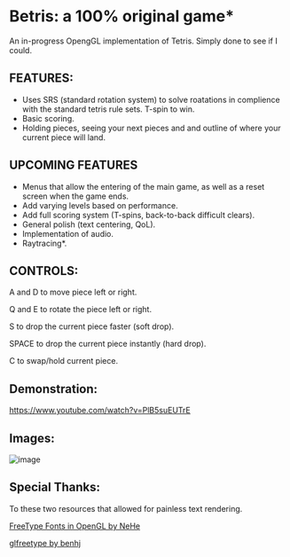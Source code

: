 # Betris: a 100% original game*

An in-progress OpengGL implementation of Tetris. Simply done to see if I could.

## FEATURES:

- Uses SRS (standard rotation system) to solve roatations in complience with the standard tetris rule sets. T-spin to win.
- Basic scoring.
- Holding pieces, seeing your next pieces and and outline of where your current piece will land.

## UPCOMING FEATURES

- Menus that allow the entering of the main game, as well as a reset screen when the game ends.
- Add varying levels based on performance.
- Add full scoring system (T-spins, back-to-back difficult clears).
- General polish (text centering, QoL).
- Implementation of audio.
- Raytracing*.

## CONTROLS:

A and D to move piece left or right.

Q and E to rotate the piece left or right.

S to drop the current piece faster (soft drop).

SPACE to drop the current piece instantly (hard drop).

C to swap/hold current piece.

## Demonstration:

https://www.youtube.com/watch?v=PlB5suEUTrE

## Images:

![image](https://user-images.githubusercontent.com/57671477/189981649-a2e646e1-f444-4ac6-847c-854923d16ac1.png)

## Special Thanks:
To these two resources that allowed for painless text rendering.

[FreeType Fonts in OpenGL by NeHe](https://nehe.gamedev.net/tutorial/freetype_fonts_in_opengl/24001/)

[glfreetype by benhj](https://github.com/benhj/glfreetype)
